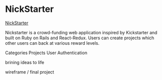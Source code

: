 # NickStarter

[NickStarter](http://nick-starter.herokuapp.com/#/)

Nickstarter is a crowd-funding web application inspired by Kickstarter and built on Ruby on Rails and React-Redux. Users can create projects which other users can back at various reward levels.

Categories
Projects
User Authentication


brining ideas to life

wireframe / final project
